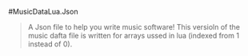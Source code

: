 #MusicDataLua.Json
>A Json file to help you write music software!
This versioln of the music dafta file is written for arrays ussed in lua (indexed from 1 instead of 0).